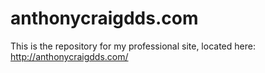 # anthonycraigdds.com

This is the repository for my professional site, located here: <http://anthonycraigdds.com/>
